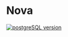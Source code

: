 # Nova 
[![postgreSQL version](https://img.shields.io/badge/Django-v2.0_v3.0-purple.svg?style=flat-square)](https://www.postgresql.org/)